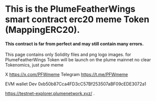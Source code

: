 # This is the PlumeFeatherWings smart contract erc20 meme Token (MappingERC20).
#### This contract is far from perfect and may still contain many errors.  

This page contains only Solidity files and png logo images. 
for PlumeFeatherWings Token will be launch on the plume mainnet 
no clear Tokenomics, just pure meme



X https://x.com/PFWmeme
Telegram https://t.me/PFWmeme


EVM wallet Dev 0xb50b87Cca4FD3cC57Bf253507aBF09cEDE3072a1


https://testnet-explorer.plumenetwork.xyz/
.

